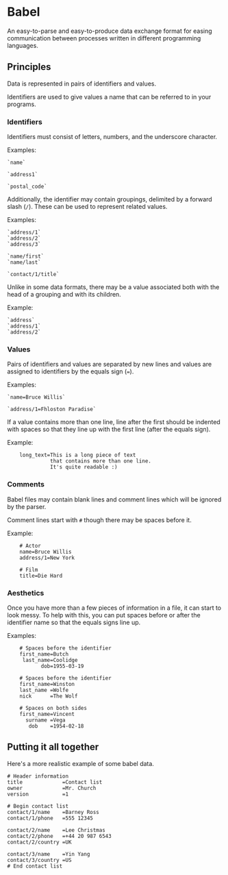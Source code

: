 # Babel

An easy-to-parse and easy-to-produce data exchange format for easing communication between processes written in different programming languages.

## Principles

Data is represented in pairs of identifiers and values.

Identifiers are used to give values a name that can be referred to in your programs.

### Identifiers

Identifiers must consist of letters, numbers, and the underscore character.

Examples:

    `name`

    `address1`

    `postal_code`

Additionally, the identifier may contain groupings, delimited by a forward slash (`/`). These can be used to represent related values.

Examples:

    `address/1`
    `address/2`
    `address/3`

    `name/first`
    `name/last`

    `contact/1/title`

Unlike in some data formats, there may be a value associated both with the head of a grouping and with its children.

Example:

    `address`
    `address/1`
    `address/2`

### Values

Pairs of identifiers and values are separated by new lines and values are assigned to identifiers by the equals sign (`=`).

Examples:

    `name=Bruce Willis`

    `address/1=Fhloston Paradise`

If a value contains more than one line, line after the first should be indented with spaces so that they line up with the first line (after the equals sign).

Example:

        long_text=This is a long piece of text
                  that contains more than one line.
                  It's quite readable :)

### Comments

Babel files may contain blank lines and comment lines which will be ignored by the parser.

Comment lines start with `#` though there may be spaces before it.

Example:

        # Actor
        name=Bruce Willis
        address/1=New York

        # Film
        title=Die Hard

### Aesthetics

Once you have more than a few pieces of information in a file, it can start to look messy. To help with this, you can put spaces before or after the identifier name so that the equals signs line up.

Examples:

        # Spaces before the identifier
        first_name=Butch
         last_name=Coolidge
               dob=1955-03-19

        # Spaces before the identifier
        first_name=Winston
        last_name =Wolfe
        nick      =The Wolf

        # Spaces on both sides
        first_name=Vincent
          surname =Vega
           dob    =1954-02-18

## Putting it all together

Here's a more realistic example of some babel data.

    # Header information
    title             =Contact list
    owner             =Mr. Church
    version           =1

    # Begin contact list
    contact/1/name    =Barney Ross
    contact/1/phone   =555 12345

    contact/2/name    =Lee Christmas
    contact/2/phone   =+44 20 987 6543
    contact/2/country =UK

    contact/3/name    =Yin Yang
    contact/3/country =US
    # End contact list

